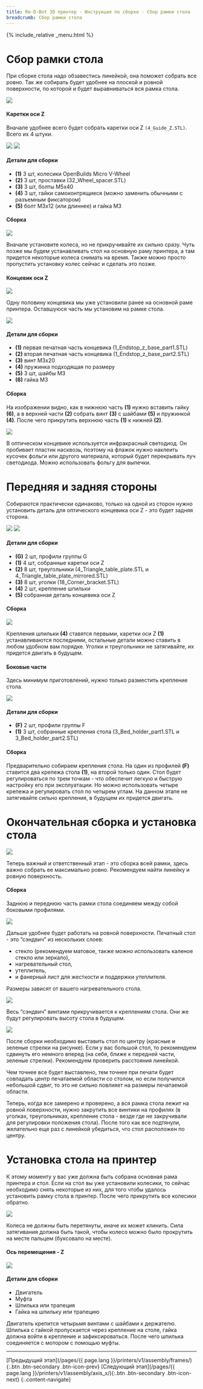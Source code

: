```yaml
---
title: Re-D-Bot 3D принтер - Инструкция по сборке - Сбор рамки стола
breadcrumb: Сбор рамки стола
---
```


{% include_relative _menu.html %}

# Сбор рамки стола
При сборке стола надо обзавестись линейкой, она поможет собрать все ровно. Так же собирать будет удобнее на плоской и ровной поверхности, по которой и будет выравниваться вся рамка стола.

![](/assets/img/assembly/18.JPG)

#### Каретки оси Z
Вначале удобнее всего будет собрать каретки оси Z `(4_Guide_Z.STL)`. Всего их 4 штуки.

![](/assets/img/assembly/r_25.JPG)
![](/assets/img/assembly/19.JPG)

#### Детали для сборки
- **(1)** 3 шт, колесики OpenBuilds Micro V-Wheel
- **(2)** 3 шт, проставки (32_Wheel_spacer.STL)
- **(3)** 3 шт, болты М5х40
- **(4)** 3 шт, гайки самоконтрящиеся (можно заменить обычными с разъемным фиксатором)
- **(5)** болт М3х12 (или длиннее) и гайка М3

#### Сборка
![](/assets/img/assembly/r_27.JPG)

Вначале установите колеса, но не прикручивайте их сильно сразу. Чуть позже мы будем устанавливать стол на основную раму принтера, а там придется некоторые колеса снимать на время. Также можно просто пропустить установку колес сейчас и сделать это позже.

#### Концевик оси Z
![](/assets/img/assembly/r_17_2.JPG)

Одну половину концевика мы уже установили ранее на основной раме принтера. Оставшуюся часть мы установим на рамке стола.

![](/assets/img/assembly/20_2.jpg)

#### Детали для сборки
- **(1)** первая печатная часть концевика (1_Endstop_z_base_part1.STL)
- **(2)** вторая печатная часть концевика (1_Endstop_z_base_part2.STL)
- **(3)** винт М3х20
- **(4)** пружинка подходящая по размеру
- **(5)** 3 шт, шайбы М3
- **(6)** гайка М3

#### Сборка
На изображении видно, как в нижнюю часть **(1)** нужно вставить гайку **(6)**, а в верхней части **(2)** собрать винт **(3)** с шайбами **(5)** и пружинкой **(4)**. После чего прикрутить верхнюю часть **(1)** к нижней **(2)**.

![](/assets/img/assembly/21.JPG)

В оптическом концевике используется инфракрасный светодиод. Он пробивает пластик насквозь, поэтому на флажок нужно наклеить кусочек фольги или другого материала, который будет перекрывать луч светодиода. Можно использовать фольгу для выпечки.

# Передняя и задняя стороны
Собираются практически одинаково, только на одной из сторон нужно установить деталь для оптического концевика оси Z - это будет задняя сторона.

![](/assets/img/assembly/22_2.jpg)
![](/assets/img/assembly/24_2.jpg)

#### Детали для сборки
- **(G)** 2 шт, профили группы G
- **(1)** 4 шт, собранные каретки оси Z
- **(2)** 8 шт, треугольники (4_Triangle_table_plate.STL и 4_Triangle_table_plate_mirrored.STL)
- **(3)** 8 шт, уголки (18_Corner_bracket.STL)
- **(4)** 2 шт, крепление шпильки
- **(5)** собранная деталь концевика оси Z

#### Сборка
![](/assets/img/assembly/23.JPG)

Крепления шпильки **(4)** ставятся первыми, каретки оси Z **(1)** устанавливаются последними, остальные детали можно ставить в любом удобном вам порядке. Уголки и треугольники не затягивайте, их придется двигать в будущем.

#### Боковые части
Здесь минимум приготовлений, нужно только разместить крепление стола.

![](/assets/img/assembly/25_1.jpg)

#### Детали для сборки
- **(F)** 2 шт, профили группы F
- **(1)** 3 шт, собранные крепления стола (3_Bed_holder_part1.STL и 3_Bed_holder_part2.STL)

#### Сборка
Предварительно собираем крепления стола. На один из профилей **(F)** ставится два крепежа стола **(1)**, на второй только один. Стол будет регулироваться по трем точкам - что обеспечит легкую и быструю настройку его при эксплуатации. Но можно использовать четыре крепежа и регулировать стол по четырем углам. На данном этапе не затягивайте сильно крепления, в будущем их придется двигать.

# Окончательная сборка и установка стола
![](/assets/img/assembly/26.JPG)

Теперь важный и ответственный этап - это сборка всей рамки, здесь важно собрать ее максимально ровно. Рекомендуем найти линейку и ровную поверхность.

#### Сборка
Заднюю и переднюю часть рамки стола соединяем между собой боковыми профилями.

![](/assets/img/assembly/27.JPG)

Дальше удобнее будет работать на ровной поверхности. Печатный стол - это “сэндвич” из нескольких слоев:
- стекло (рекомендуем матовое, также можно использовать каленое стекло или зеркало),
- нагревательный стол,
- утеплитель,
- и фанерный лист для жесткости и поддержки утеплителя.

Размеры зависят от вашего нагревательного стола.

![](/assets/img/assembly/28.JPG)

Весь “сэндвич” винтами прикручивается к креплениям стола. Они же будут регулировать высоту стола в будущем.

![](/assets/img/assembly/29.JPG)

После сборки необходимо выставить стол по центру (красные и зеленые стрелки на рисунке). Если у вас большой стол, то рекомендуем сдвинуть его немного вперед (на себя, ближе к передней части, зеленые стрелки). Рекомендуем проверить расстояния линейкой.

Чем точнее все будет выставлено, тем точнее при печати будет совпадать центр печатаемой области со столом, но если получился небольшой сдвиг, то это не сильно повлияет на размеры печатаемой области.

Теперь, когда все замерено и проверено, а вся рамка стола лежит на ровной поверхности, нужно закрутить все винтики на профилях (в уголках, треугольниках, крепление стола - везде где не закручивали для регулировки положения стола). После того как все подтянули, желательно еще раз с линейкой убедиться, что стол расположен по центру.

# Установка стола на принтер
К этому моменту у вас уже должна быть собрана основная рама принтера и стол. Если на стол вы уже установили колесики, то сейчас необходимо снять некоторые из них, для того чтобы удалось установить рамку стола в принтер. После чего прикрутить все колесики обратно.

![](/assets/img/assembly/30.JPG)

Колеса не должны быть перетянуты, иначе их может клинить. Сила затягивания должна быть такой, чтобы колесо можно было прокрутить на месте пальцем (буксовало на месте).

#### Ось перемещения - Z
![](/assets/img/assembly/31.JPG)

#### Детали для сборки
- Двигатель
- Муфта
- Шпилька или трапеция
- Гайка на шпильку или трапецию

Двигатель крепится четырьмя винтами с шайбами к держателю. Шпилька с гайкой пропускается через крепление на столе, гайка должна войти в крепление и зафиксироваться. После чего шпилька соединяется с мотором с помощью муфты.

---
[Предыдущий этап](/pages/{{ page.lang }}/printers/v1/assembly/frames/){:.btn .btn-secondary .btn-icon-prev} [Следующий этап](/pages/{{ page.lang }}/printers/v1/assembly/axis_x/){:.btn .btn-secondary .btn-icon-next}
{:.content-navigate}
